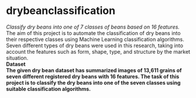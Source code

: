 # drybeanclassification
*Classify dry beans into one of 7 classes of beans based on 16 features.* <br>
The aim of this project is to automate the classification of dry beans into their respective classes using Machine Learning classification algorithms. <br>
Seven different types of dry beans were used in this research, taking into account the features such as form, shape, type, and structure by the market situation.<br>
<b> Dataset <b> <br>
  The given dry bean dataset has summarized images of 13,611 grains of seven different registered dry beans with 16 features. The task of this project is to classify the dry beans into one of the seven classes using suitable classification algorithms.
  
